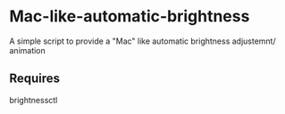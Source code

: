 # Mac-like-automatic-brightness
A simple script to provide a "Mac" like automatic brightness adjustemnt/ animation

## Requires 
brightnessctl
